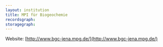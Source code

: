 ```yaml
---
layout: institution
title: MPI für Biogeochemie
recordsgraph: 
storagegraph: 
---
```


Website: [http://www.bgc-jena.mpg.de/](http://www.bgc-jena.mpg.de/)

